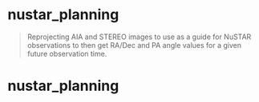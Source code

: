 # nustar_planning
>Reprojecting AIA and STEREO images to use as a guide for NuSTAR observations to then get RA/Dec and PA angle values for a given future observation time.
# nustar_planning
